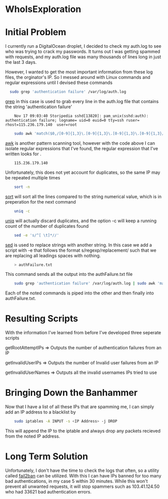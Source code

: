 WhoIsExploration
================

Initial Problem
================
I currently run a DigitalOcean droplet, I decided to check my auth.log to see who was trying to crack my passwords. It turns out I was getting spammed with requests, and my auth.log file was many thousands of lines long in just the last 3 days.

However, I wanted to get the most important information from these log files, the orginator's IP. So I messed around with Linux commands and regular expressions until I devised these commands

```bash
  sudo grep 'authentication failure' /var/log/auth.log
```
[grep](http://unixhelp.ed.ac.uk/CGI/man-cgi?grep) in this case is used to grab every line in the auth.log file that contains the string 'authentication failure'

```vim
    Nov 17 09:03:40 Storipedia sshd[13820]: pam_unix(sshd:auth): authentication failure; logname= uid=0 euid=0 tty=ssh ruser= rhost=115.236.179.140  user=root
```
```bash
    sudo awk 'match($0,/[0-9]{1,3}\.[0-9]{1,3}\.[0-9]{1,3}\.[0-9]{1,3}/) {print substr($0, RSTART, RLENGTH)}' /var/log/auth.log
```
[awk](http://unixhelp.ed.ac.uk/CGI/man-cgi?awk) is another pattern scanning tool, however with the code above I can isolate regular expressions that I've found, the regular expression that I've written looks for <IP Address>.
```vim
    115.236.179.140
```
Unfortunately, this does not yet account for duplicates, so the same IP may be repeated multiple times

```bash
    sort -n
```
[sort](http://unixhelp.ed.ac.uk/CGI/man-cgi?sort) will sort all the lines compared to the string numerical value, which is in preperation for the next command

```bash
    uniq -c
```
[uniq](http://unixhelp.ed.ac.uk/CGI/man-cgi?uniq) will actually discard duplicates, and the option -c will keep a running count of the number of duplicates found

```bash
    sed -e 's/^[ \t]*//'
```
[sed](http://unixhelp.ed.ac.uk/CGI/man-cgi?sed) is used to replace strings with another string. In this case we add a script with -e that follows the format s/regexp/replacement/ such that we are replacing all leadings spaces with nothing.
```bash
    > authFailure.txt
```

This command sends all the output into the authFailure.txt file

```bash    
    sudo grep 'authentication failure' /var/log/auth.log | sudo awk 'match($0,/[0-9]{1,3}\.[0-9]{1,3}\.[0-9]{1,3}\.[0-9]{1,3}/) {print substr($0, RSTART, RLENGTH)}' | sort -n | uniq -c | sed -e 's/^[ \t]*//' > authFailure.txt
```
Each of the noted commands is piped into the other and then finally into authFailure.txt. 

Resulting Scripts
=================
With the information I've learned from before I've developed three seperate scripts

getRootAttemptIPs => Outputs the number of authentication failures from an IP

getInvalidUserIPs => Outputs the number of Invalid user failures from an IP

getInvalidUserNames => Outputs all the invalid usernames IPs tried to use

Bringing Down the Banhammer
==================
 Now that I have a list of all these IPs that are spamming me, I can simply add an IP address to a blacklist by
 ```bash
     sudo iptables -A INPUT -s <IP Address> -j DROP
 ```
 This will append the IP to the iptable and always drop any packets recieved from the noted IP address.
 
Long Term Solution
==================
Unfortunately, I don't have the time to check the logs that often, so a utility called [fail2ban](https://help.ubuntu.com/community/Fail2ban) can be utilized. With this I can have IPs banned for too many bad authentications, in my case 5 within 30 minutes. While this won't prevent all unwanted requests, it will stop spammers such as 103.41.124.50 who had 33621 bad authentication errors.
